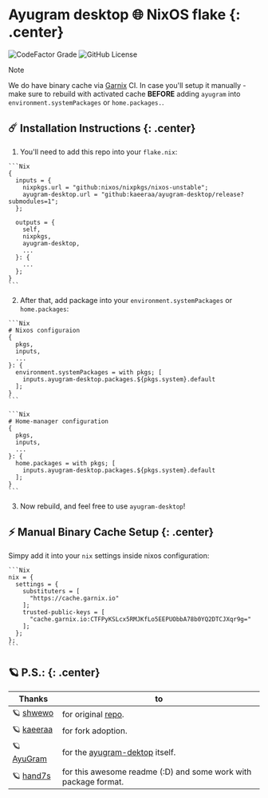 # Ayugram desktop 🌐 NixOS flake {: .center}

![CodeFactor Grade](https://img.shields.io/codefactor/grade/github/kaeeraa/ayugram-desktop?style=for-the-badge) ![GitHub License](https://img.shields.io/github/license/kaeeraa/ayugram-desktop?style=for-the-badge)

> [!NOTE]
> We do have binary cache via [Garnix](https://garnix.io/) CI. In case you'll setup it manually - make sure to rebuild with activated cache **BEFORE** adding `ayugram` into `environment.systemPackages` or `home.packages.`.

## ☄️ Installation Instructions {: .center}

  1. You'll need to add this repo into your `flake.nix`:

    ```Nix
    {
      inputs = {
        nixpkgs.url = "github:nixos/nixpkgs/nixos-unstable";
        ayugram-desktop.url = "github:kaeeraa/ayugram-desktop/release?submodules=1";
      };

      outputs = {
        self,
        nixpkgs,
        ayugram-desktop,
        ...
      }: {
        ...
      };
    }
    ```

  2. After that, add package into your `environment.systemPackages` or `home.packages`:

    ```Nix
    # Nixos configuraion
    {
      pkgs,
      inputs,
      ...
    }: {
      environment.systemPackages = with pkgs; [
        inputs.ayugram-desktop.packages.${pkgs.system}.default
      ];
    }
    ```

    ```Nix
    # Home-manager configuration
    {
      pkgs,
      inputs,
      ...
    }: {
      home.packages = with pkgs; [
        inputs.ayugram-desktop.packages.${pkgs.system}.default
      ];
    }
    ```

  3. Now rebuild, and feel free to use `ayugram-desktop`!

## ⚡ Manual Binary Cache Setup {: .center}

Simpy add it into your `nix` settings inside nixos configuration:

    ```Nix
    nix = {
      settings = {
        substituters = [
          "https://cache.garnix.io"
        ];
        trusted-public-keys = [
          "cache.garnix.io:CTFPyKSLcx5RMJKfLo5EEPUObbA78b0YQ2DTCJXqr9g="
        ];
      };
    };
    ```

## 🪐 P.S.: {: .center}

| Thanks | to |
| - | - |
| 🪐 [shwewo](https://github.com/shwewo)| for original [repo](https://github.com/shwewo/ayugram-desktop).|
| 🪐 [kaeeraa](https://github.com/kaeeraa)| for fork adoption.|
| 🪐 [AyuGram](https://github.com/AyuGram)| for the [ayugram-dektop](https://github.com/AyuGram/AyuGramDesktop) itself.|
| 🪐 [hand7s](https://github.com/s0me1newithhands7)| for this awesome readme (:D) and some work with package format.|
